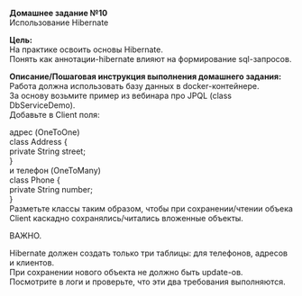 **Домашнее задание №10**  
Использование Hibernate

**Цель:**  
На практике освоить основы Hibernate.  
Понять как аннотации-hibernate влияют на формирование sql-запросов.

**Описание/Пошаговая инструкция выполнения домашнего задания:**  
Работа должна использовать базу данных в docker-контейнере.  
За основу возьмите пример из вебинара про JPQL (class DbServiceDemo).  
Добавьте в Client поля:

адрес (OneToOne)  
class Address {  
private String street;  
}  
и телефон (OneToMany)  
class Phone {  
private String number;  
}  
Разметьте классы таким образом, чтобы при сохранении/чтении объека Client каскадно сохранялись/читались вложенные объекты.

ВАЖНО.

Hibernate должен создать только три таблицы: для телефонов, адресов и клиентов.  
При сохранении нового объекта не должно быть update-ов.  
Посмотрите в логи и проверьте, что эти два требования выполняются.
